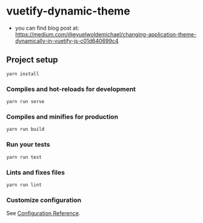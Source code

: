 # vuetify-dynamic-theme
* you can find blog post at: https://medium.com/@eyuelwoldemichael/changing-application-theme-dynamically-in-vuetify-js-c01d640699c4
## Project setup
```
yarn install
```

### Compiles and hot-reloads for development
```
yarn run serve
```

### Compiles and minifies for production
```
yarn run build
```

### Run your tests
```
yarn run test
```

### Lints and fixes files
```
yarn run lint
```

### Customize configuration
See [Configuration Reference](https://cli.vuejs.org/config/).
